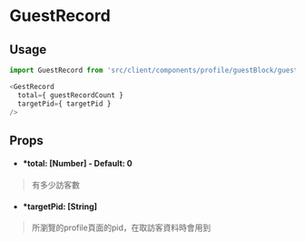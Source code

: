 # GuestRecord
## Usage
```javascript
import GuestRecord from 'src/client/components/profile/guestBlock/guestRecord';

<GestRecord
  total={ guestRecordCount }
  targetPid={ targetPid }
/>
```
## Props
- #### *total: [Number] - Default: 0
> 有多少訪客數

- #### *targetPid: [String]
> 所瀏覽的profile頁面的pid，在取訪客資料時會用到
